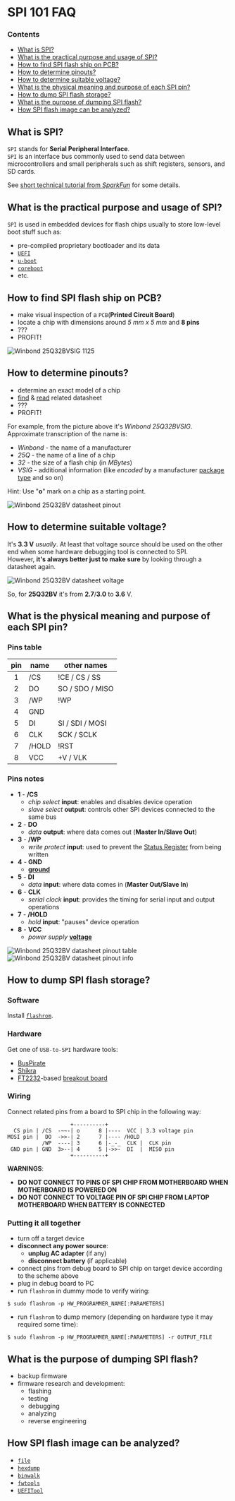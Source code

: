 

# SPI 101 FAQ


### Contents

 * [What is SPI?](#what-is-spi)
 * [What is the practical purpose and usage of SPI?](#what-is-the-practical-purpose-and-usage-of-spi)
 * [How to find SPI flash ship on PCB?](#how-to-find-spi-flash-ship-on-pcb)
 * [How to determine pinouts?](#how-to-determine-pinouts)
 * [How to determine suitable voltage?](#how-to-determine-suitable-voltage)
 * [What is the physical meaning and purpose of each SPI pin?](#what-is-the-physical-meaning-and-purpose-of-each-spi-pin)
 * [How to dump SPI flash storage?](#how-to-dump-spi-flash-storage)
 * [What is the purpose of dumping SPI flash?](#what-is-the-purpose-of-dumping-spi-flash)
 * [How SPI flash image can be analyzed?](#how-spi-flash-image-can-be-analyzed)





## What is SPI?

`SPI` stands for **Serial Peripheral Interface**.  
`SPI` is an interface bus commonly used to send data between microcontrollers and small peripherals such as shift registers, sensors, and SD cards.  

See [short technical tutorial from _SparkFun_](https://learn.sparkfun.com/tutorials/serial-peripheral-interface-spi) for some details.  




## What is the practical purpose and usage of SPI?

`SPI` is used in embedded devices for flash chips usually to store low-level boot stuff such as:
 - pre-compiled proprietary bootloader and its data
 - [`UEFI`](https://www.uefi.org)
 - [`u-boot`](https://www.denx.de/wiki/U-Boot)
 - [`coreboot`](https://coreboot.org/)
 - etc.  




## How to find SPI flash ship on PCB?

 - make visual inspection of a `PCB`(**Printed Circuit Board**)
 - locate a chip with dimensions around *5 mm x 5 mm* and **8 pins**
 - ???
 - PROFIT!

![Winbond 25Q32BVSIG 1125](../master/resources/spi_flash.png)  




## How to determine pinouts?

 - determine an exact model of a chip
 - [find](https://duckduckgo.com/?q=winbond+"w25q32bvsig"+datasheet) &
 [read](https://www.winbond.com/resource-files/w25q32bv_revi_100413_wo_automotive.pdf) related datasheet
 - ???
 - PROFIT!

For example, from the picture above it's _Winbond 25Q32BVSIG_.  
Approximate transcription of the name is:
 - _Winbond_ - the name of a manufacturer
 - _25Q_ - the name of a line of a chip
 - _32_ - the size of a flash chip (in _MBytes_)
 - _VSIG_ - additional information (like _encoded_ by a manufacturer
 [package type](https://en.wikipedia.org/wiki/List_of_integrated_circuit_packaging_types) and so on)

Hint: Use "**o**" mark on a chip as a starting point.

![Winbond 25Q32BV datasheet pinout](../master/resources/w25q32bv_datasheet_pinout.png)  




## How to determine suitable voltage?

It's **3.3 V** _usually_. At least that voltage source should be used on the other end when some hardware debugging tool is connected to SPI.  
However, **it's always better just to make sure** by looking through a datasheet again.  

![Winbond 25Q32BV datasheet voltage](../master/resources/w25q32bv_datasheet_voltage.png)  

So, for **25Q32BV** it's from **2.7**/**3.0** to **3.6** V.  




## What is the physical meaning and purpose of each SPI pin?


### Pins table

| pin |  name  |      other names     |
|:---:|--------|----------------------|
|  1  |   /CS  |  !CE  /  CS  / SS    |
|  2  |    DO  |   SO  /  SDO / MISO  |
|  3  |   /WP  |  !WP                 |
|  4  |   GND  |                      |
|  5  |    DI  |   SI  /  SDI / MOSI  |
|  6  |   CLK  |  SCK  / SCLK         |
|  7  | /HOLD  | !RST                 |
|  8  |   VCC  |    +V / VLK          |


### Pins notes

 - **1** - **/CS**
    - _chip select_ **input**: enables and disables device operation
    - _slave select_ **output**: controls other SPI devices connected to the same bus
 - **2** - **DO**
    - _data_ **output**: where data comes out (**Master In/Slave Out**)
 - **3** - **/WP**
    - _write protect_ **input**: used to prevent the
 [Status Register](http://www.avrbeginners.net/architecture/spi/spi.html#spsr) from being written
 - **4** - **GND**
    - [**ground**](https://en.wikipedia.org/wiki/Ground_(electricity)#Electronics)
 - **5** - **DI**
    - _data_ **input**: where data comes in (**Master Out/Slave In**)
 - **6** - **CLK**
    - _serial clock_ **input**: provides the timing for serial input and output operations
 - **7** - **/HOLD**
    - _hold_ **input**: "pauses" device operation
 - **8** - **VCC**
    - _power supply_ [**voltage**](https://en.wikipedia.org/wiki/Voltage)

![Winbond 25Q32BV datasheet pinout table](../master/resources/w25q32bv_datasheet_pinout_table.png)  
![Winbond 25Q32BV datasheet pinout info](../master/resources/w25q32bv_datasheet_pinout_info.png)  




## How to dump SPI flash storage?


### Software

Install [`flashrom`](https://www.flashrom.org/Flashrom).


### Hardware

Get one of `USB-to-SPI` hardware tools:
 * [BusPirate](http://dangerousprototypes.com/docs/Bus_Pirate_v3.6)
 * [Shikra](https://int3.cc/products/the-shikra)
 * [FT2232](https://www.ftdichip.com/Products/ICs/FT2232H.html)-based [breakout board](http://dangerousprototypes.com/docs/FT2232_breakout_board)


### Wiring

Connect related pins from a board to SPI chip in the following way:
```
                    +----------+
  CS pin | /CS  -~~-| o      8 |----  VCC | 3.3 voltage pin
MOSI pin |  DO  ->>-| 2      7 |---- /HOLD
           /WP  ----| 3      6 |-_-_  CLK |  CLK pin
 GND pin | GND  3>--| 4      5 |->>-  DI  |  MISO pin
                    +----------+
```

**WARNINGS**:
 - **DO NOT CONNECT TO PINS OF SPI CHIP FROM MOTHERBOARD WHEN MOTHERBOARD IS POWERED ON**
 - **DO NOT CONNECT TO VOLTAGE PIN OF SPI CHIP FROM LAPTOP MOTHERBOARD WHEN BATTERY IS CONNECTED**


### Putting it all together

 - turn off a target device
 - **disconnect any power source**:
    - **unplug AC adapter** (if any)
    - **disconnect battery** (if applicable)
 - connect pins from debug board to SPI chip on target device according to the scheme above
 - plug in debug board to PC
 - run `flashrom` in dummy mode to verify wiring:
```
$ sudo flashrom -p HW_PROGRAMMER_NAME[:PARAMETERS]
```
 - run `flashrom` to dump memory (depending on hardware type it may required some time):
```
$ sudo flashrom -p HW_PROGRAMMER_NAME[:PARAMETERS] -r OUTPUT_FILE
```




## What is the purpose of dumping SPI flash?

 - backup firmware
 - firmware research and development:
    - flashing
    - testing
    - debugging
    - analyzing
    - reverse engineering




## How SPI flash image can be analyzed?

 - [`file`](http://man7.org/linux/man-pages/man1/file.1.html)
 - [`hexdump`](http://man7.org/linux/man-pages/man1/hexdump.1.html)
 - [`binwalk`](https://github.com/ReFirmLabs/binwalk)
 - [`fwtools`](https://github.com/flammit/fwtools)
 - [`UEFITool`](https://github.com/LongSoft/UEFITool)




